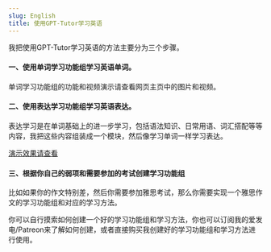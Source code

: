 ```yaml
---
slug: English
title: 使用GPT-Tutor学习英语
---
```


我把使用GPT-Tutor学习英语的方法主要分为三个步骤。

#### 一、使用单词学习功能组学习英语单词。

单词学习功能组的功能和视频演示请查看网页主页中的图片和视频。

#### 二、使用表达学习功能组学习英语表达。

表达学习是在单词基础上的进一步学习，包括语法知识、日常用语、词汇搭配等等内容，我把这些内容组装成一个模块，然后像学习单词一样学习表达。

[演示效果请查看](https://m.cmx.im/@Heracleitus/111350672396962240)

#### 三、根据你自己的弱项和需要参加的考试创建学习功能组

比如如果你的作文特别差，然后你需要参加雅思考试，那么你需要实现一个雅思作文的学习功能组和对应的学习方法。

你可以自行摸索如何创建一个好的学习功能组和学习方法，你也可以订阅我的爱发电/Patreon来了解如何创建，或者直接购买我创建好的学习功能组和学习方法进行使用。


